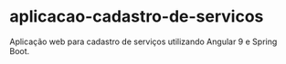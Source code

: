 # aplicacao-cadastro-de-servicos
Aplicação web para cadastro de serviços utilizando Angular 9 e Spring Boot.
